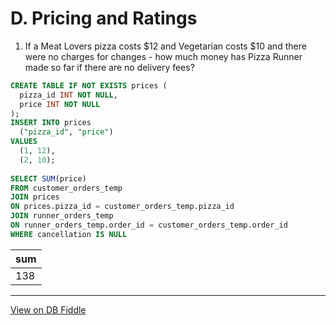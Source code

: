 # D. Pricing and Ratings
1. If a Meat Lovers pizza costs $12 and Vegetarian costs $10 and there were no charges for changes - how much money
 has Pizza Runner made so far if there are no delivery fees?

``` SQL
CREATE TABLE IF NOT EXISTS prices (
  pizza_id INT NOT NULL,
  price INT NOT NULL
);
INSERT INTO prices
  ("pizza_id", "price")
VALUES
  (1, 12),
  (2, 10);
  
SELECT SUM(price)
FROM customer_orders_temp
JOIN prices
ON prices.pizza_id = customer_orders_temp.pizza_id
JOIN runner_orders_temp
ON runner_orders_temp.order_id = customer_orders_temp.order_id
WHERE cancellation IS NULL
```
| sum |
| --- |
| 138 |

---

[View on DB Fiddle](https://www.db-fiddle.com/f/7VcQKQwsS3CTkGRFG7vu98/65)

